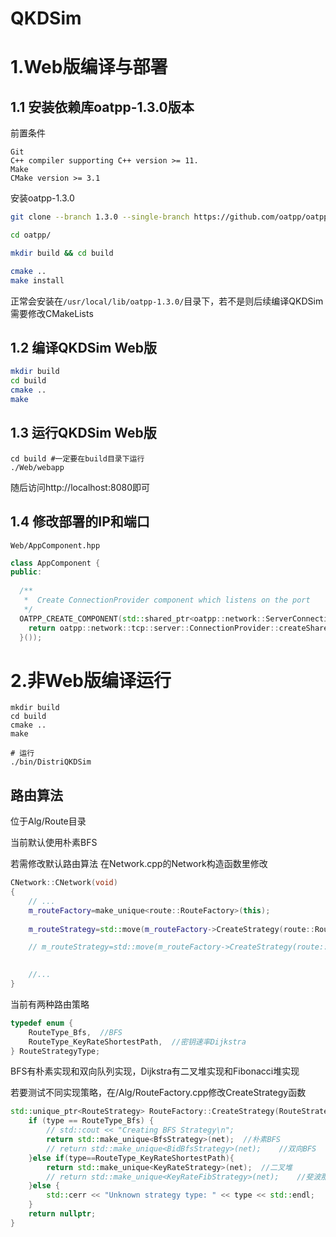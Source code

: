 # QKDSim 
# 1.Web版编译与部署
## 1.1 安装依赖库oatpp-1.3.0版本

前置条件
```
Git
C++ compiler supporting C++ version >= 11.
Make
CMake version >= 3.1
```

安装oatpp-1.3.0
```bash
git clone --branch 1.3.0 --single-branch https://github.com/oatpp/oatpp.git

cd oatpp/

mkdir build && cd build

cmake ..
make install
```

正常会安装在`/usr/local/lib/oatpp-1.3.0/`目录下，若不是则后续编译QKDSim需要修改CMakeLists

## 1.2 编译QKDSim Web版
```bash
mkdir build
cd build
cmake ..
make
```

## 1.3 运行QKDSim Web版
```
cd build #一定要在build目录下运行
./Web/webapp
```

随后访问http://localhost:8080即可

## 1.4 修改部署的IP和端口
`Web/AppComponent.hpp`

```cpp
class AppComponent {
public:
  
  /**
   *  Create ConnectionProvider component which listens on the port
   */
  OATPP_CREATE_COMPONENT(std::shared_ptr<oatpp::network::ServerConnectionProvider>, serverConnectionProvider)([] {
    return oatpp::network::tcp::server::ConnectionProvider::createShared({"0.0.0.0", 8080, oatpp::network::Address::IP_4});
  }());
```





# 2.非Web版编译运行
```
mkdir build
cd build
cmake ..
make

# 运行
./bin/DistriQKDSim
```

## 路由算法
位于Alg/Route目录

当前默认使用朴素BFS

若需修改默认路由算法
在Network.cpp的Network构造函数里修改

```cpp
CNetwork::CNetwork(void)
{
    // ...
    m_routeFactory=make_unique<route::RouteFactory>(this);
    
    m_routeStrategy=std::move(m_routeFactory->CreateStrategy(route::RouteType_Bfs));    //BFS

    // m_routeStrategy=std::move(m_routeFactory->CreateStrategy(route::RouteType_KeyRateShortestPath));   //keyrate最短路策略

    
    //...
}

```

当前有两种路由策略
```cpp
typedef enum {
    RouteType_Bfs,  //BFS
    RouteType_KeyRateShortestPath,  //密钥速率Dijkstra
} RouteStrategyType;
```

BFS有朴素实现和双向队列实现，Dijkstra有二叉堆实现和Fibonacci堆实现

若要测试不同实现策略，在/Alg/RouteFactory.cpp修改CreateStrategy函数
```cpp
std::unique_ptr<RouteStrategy> RouteFactory::CreateStrategy(RouteStrategyType type) {
    if (type == RouteType_Bfs) {
        // std::cout << "Creating BFS Strategy\n";
        return std::make_unique<BfsStrategy>(net);  //朴素BFS
        // return std::make_unique<BidBfsStrategy>(net);    //双向BFS
    }else if(type==RouteType_KeyRateShortestPath){
        return std::make_unique<KeyRateStrategy>(net);  //二叉堆
        // return std::make_unique<KeyRateFibStrategy>(net);    //斐波那契堆
    }else {
        std::cerr << "Unknown strategy type: " << type << std::endl;
    }
    return nullptr;
}
```